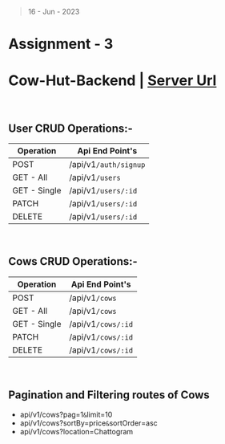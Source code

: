 > 16 - Jun - 2023

# Assignment - 3

# Cow-Hut-Backend | [Server Url][link]

<br />

## User CRUD Operations:-

| Operation    | Api End Point's       |
| ------------ | --------------------- |
| POST         | /api/v1`/auth/signup` |
| GET - All    | /api/v1`/users`       |
| GET - Single | /api/v1`/users/:id`   |
| PATCH        | /api/v1`/users/:id`   |
| DELETE       | /api/v1`/users/:id`   |

<br />

## Cows CRUD Operations:-

| Operation    | Api End Point's    |
| ------------ | ------------------ |
| POST         | /api/v1`/cows`     |
| GET - All    | /api/v1`/cows`     |
| GET - Single | /api/v1`/cows/:id` |
| PATCH        | /api/v1`/cows/:id` |
| DELETE       | /api/v1`/cows/:id` |

<br />

## Pagination and Filtering routes of Cows

- api/v1/cows?pag=1`&`limit=10
- api/v1/cows?sortBy=price`&`sortOrder=asc
- api/v1/cows?location=Chattogram
  <!-- - api/v1/cows?minPrice=20000&maxPrice=70000 -->
  <!-- - api/v1/cows?searchTerm=Cha -->

[link]: www
